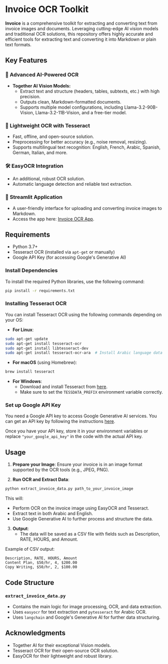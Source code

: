 # Invoice OCR Toolkit

**Invoice** is a comprehensive toolkit for extracting and converting text from invoice images and documents. Leveraging cutting-edge AI vision models and traditional OCR solutions, this repository offers highly accurate and efficient tools for extracting text and converting it into Markdown or plain text formats.

## Key Features

### 🚀 Advanced AI-Powered OCR
- **Together AI Vision Models:**
  - Extract text and structure (headers, tables, subtexts, etc.) with high precision.
  - Outputs clean, Markdown-formatted documents.
  - Supports multiple model configurations, including Llama-3.2-90B-Vision, Llama-3.2-11B-Vision, and a free-tier model.

### 📜 Lightweight OCR with Tesseract
- Fast, offline, and open-source solution.
- Preprocessing for better accuracy (e.g., noise removal, resizing).
- Supports multilingual text recognition: English, French, Arabic, Spanish, German, Italian, and more.

### 🛠 EasyOCR Integration
- An additional, robust OCR solution.
- Automatic language detection and reliable text extraction.

### 🌟 Streamlit Application
- A user-friendly interface for uploading and converting invoice images to Markdown.
- Access the app here: [Invoice OCR App](https://invoices-bz4djaejhcjykryekf2v74.streamlit.app/).

## Requirements

- Python 3.7+
- Tesseract OCR (installed via `apt-get` or manually)
- Google API Key (for accessing Google's Generative AI)

### Install Dependencies

To install the required Python libraries, use the following command:

```bash
pip install -r requirements.txt
```

### Installing Tesseract OCR

You can install Tesseract OCR using the following commands depending on your OS:

- **For Linux**:

```bash
sudo apt-get update
sudo apt-get install tesseract-ocr
sudo apt-get install libtesseract-dev
sudo apt-get install tesseract-ocr-ara  # Install Arabic language data for Tesseract
```

- **For macOS** (using Homebrew):

```bash
brew install tesseract
```

- **For Windows**:
  - Download and install Tesseract from [here](https://github.com/tesseract-ocr/tesseract).
  - Make sure to set the `TESSDATA_PREFIX` environment variable correctly.

### Set up Google API Key

You need a Google API key to access Google Generative AI services. You can get an API key by following the instructions [here](https://developers.google.com/generative-ai).

Once you have your API key, store it in your environment variables or replace `"your_google_api_key"` in the code with the actual API key.

## Usage

1. **Prepare your Image**: Ensure your invoice is in an image format supported by the OCR tools (e.g., JPEG, PNG).

2. **Run OCR and Extract Data**:

```bash
python extract_invoice_data.py path_to_your_invoice_image
```

This will:
- Perform OCR on the invoice image using EasyOCR and Tesseract.
- Extract text in both Arabic and English.
- Use Google Generative AI to further process and structure the data.

3. **Output**:
   - The data will be saved as a CSV file with fields such as Description, RATE, HOURS, and Amount.

Example of CSV output:

```csv
Description, RATE, HOURS, Amount
Content Plan, $50/hr, 4, $200.00
Copy Writing, $50/hr, 2, $100.00
```

## Code Structure

### `extract_invoice_data.py`
- Contains the main logic for image processing, OCR, and data extraction.
- Uses `easyocr` for text extraction and `pytesseract` for Arabic OCR.
- Uses `langchain` and Google's Generative AI for further data structuring.

## Acknowledgments
- Together AI for their exceptional Vision models.
- Tesseract OCR for their open-source OCR solution.
- EasyOCR for their lightweight and robust library.
